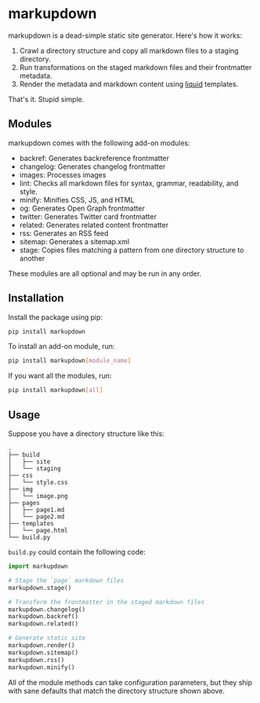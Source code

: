 # markupdown

markupdown is a dead-simple static site generator. Here's how it works:

1. Crawl a directory structure and copy all markdown files to a staging directory.
2. Run transformations on the staged markdown files and their frontmatter metadata.
3. Render the metadata and markdown content using [liquid](https://shopify.github.io/liquid/) templates.

That's it. Stupid simple.

## Modules

markupdown comes with the following add-on modules:

- backref: Generates backreference frontmatter
- changelog: Generates changelog frontmatter
- images: Processes images
- lint: Checks all markdown files for syntax, grammar, readability, and style.
- minify: Minifies CSS, JS, and HTML
- og: Generates Open Graph frontmatter
- twitter: Generates Twitter card frontmatter
- related: Generates related content frontmatter
- rss: Generates an RSS feed
- sitemap: Generates a sitemap.xml
- stage: Copies files matching a pattern from one directory structure to another

These modules are all optional and may be run in any order.

## Installation

Install the package using pip:

```bash
pip install markupdown
```

To install an add-on module, run:

```bash
pip install markupdown[module_name]
```

If you want all the modules, run:

```bash
pip install markupdown[all]
```

## Usage

Suppose you have a directory structure like this:

```
.
├── build
│   ├── site
│   └── staging
├── css
│   └── style.css
├── img
│   └── image.png
├── pages
│   ├── page1.md
│   └── page2.md
├── templates
│   └── page.html
└── build.py
```

`build.py` could contain the following code:

```python
import markupdown

# Stage the `page` markdown files
markupdown.stage()

# Transform the frontmatter in the staged markdown files
markupdown.changelog()
markupdown.backref()
markupdown.related()

# Generate static site
markupdown.render()
markupdown.sitemap()
markupdown.rss()
markupdown.minify()
```

All of the module methods can take configuration parameters, but they ship with sane defaults that match the directory structure shown above.
